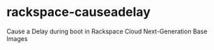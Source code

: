 rackspace-causeadelay
=====================

Cause a Delay during boot in Rackspace Cloud Next-Generation Base Images
